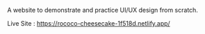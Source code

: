 
A website to demonstrate and practice UI/UX design from scratch.

Live Site : https://rococo-cheesecake-1f518d.netlify.app/

